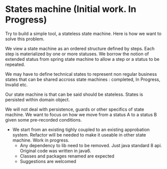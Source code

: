 # States machine (Initial work. In Progress)
Try to build a simple tool, a stateless state machine. Here is how we want to solve this problem.

We view a state machine as an ordered structure defined by steps. Each step is materialized by one or more statuses. We borrow the notion of extended status from spring state machine to allow a step or a status to be repeated. 

We may have to define technical states to represent non regular business states that can be shared accross state machines : completed, In Progress, Invalid etc.

Our state machine is that can be said should be stateless. States is persisted within domain object.

We will not deal with persistence, guards or other specifics of state machine. We want to focus on how we move from a status A to a status B given some pre-recorded conditions.

* We start from an existing tighly coupled to an existing approbation system. Refactor will be needed to make it useable in other state machine. Work in progress. 
  * Any dependency to lib need to be removed. Just java standard 8 api. Original code was written in java6.
  * Classes and packages renamed are expected
  * Suggestions are welcomed
